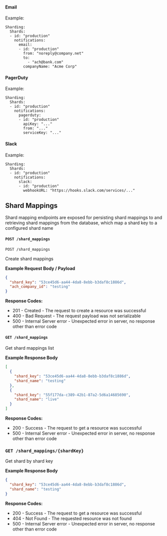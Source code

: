 #### Email

Example:

```
Sharding:
  Shards:
  - id: "production"
    notifications:
      email:
      - id: "production"
        from: "noreply@company.net"
        to:
          - "ach@bank.com"
        companyName: "Acme Corp"
```

#### PagerDuty

Example:

```
Sharding:
  Shards:
  - id: "production"
    notifications:
      pagerduty:
      - id: "production"
        apiKey: "..."
        from: "..."
        serviceKey: "..."
```

#### Slack

Example:

```
Sharding:
  Shards:
  - id: "production"
    notifications:
      slack:
      - id: "production"
        webhookURL: "https://hooks.slack.com/services/..."
```

## Shard Mappings

Shard mapping endpoints are exposed for persisting shard mappings to and retrieving shard mappings from the database, which map a shard key to a configured shard name

#### `POST /shard_mappings`

```
POST /shard_mappings
```

Create shard mappings

**Example Request Body / Payload**

```json
{
  "shard_key": "53ce45d6-aa44-4da8-8ebb-b3daf8c1886d",
  "ach_company_id": "testing"
}
```

**Response Codes:**
- 201 - Created - The request to create a resource was successful
- 400 - Bad Request - The request payload was not serializable
- 500 - Internal Server error - Unexpected error in server, no response other than error code

#### `GET /shard_mappings`

Get shard mappings list

**Example Response Body**

```json
[
  {
    "shard_key": "53ce45d6-aa44-4da8-8ebb-b3daf8c1886d",
    "shard_name": "testing"
  },
  {
    "shard_key": "55f177da-c389-42b1-87a2-5d6a14685690",
    "shard_name": "live"
  }
]
```

**Response Codes:**
- 200 - Success - The request to get a resource was successful
- 500 - Internal Server error - Unexpected error in server, no response other than error code

### `GET /shard_mappings/{shardKey}`

Get shard by shard key

**Example Response Body**

```json
{
  "shard_key": "53ce45d6-aa44-4da8-8ebb-b3daf8c1886d",
  "shard_name": "testing"
}
```

**Response Codes:**
- 200 - Success - The request to get a resource was successful
- 404 - Not Found - The requested resource was not found
- 500 - Internal Server error - Unexpected error in server, no response other than error code
